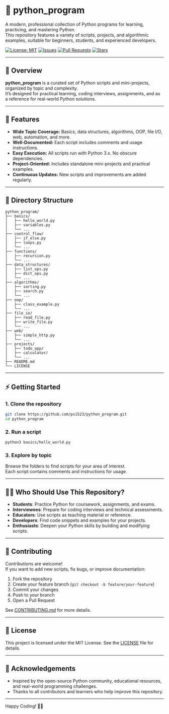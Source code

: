 # 🐍 python_program

A modern, professional collection of Python programs for learning, practicing, and mastering Python.  
This repository features a variety of scripts, projects, and algorithmic examples, suitable for beginners, students, and experienced developers.

[![License: MIT](https://img.shields.io/badge/License-MIT-green.svg)](LICENSE)
[![Issues](https://img.shields.io/github/issues/ps1523/python_program)](https://github.com/ps1523/python_program/issues)
[![Pull Requests](https://img.shields.io/github/issues-pr/ps1523/python_program)](https://github.com/ps1523/python_program/pulls)
[![Stars](https://img.shields.io/github/stars/ps1523/python_program?style=social)](https://github.com/ps1523/python_program/stargazers)

---

## 🌟 Overview

**python_program** is a curated set of Python scripts and mini-projects, organized by topic and complexity.  
It’s designed for practical learning, coding interviews, assignments, and as a reference for real-world Python solutions.

---

## 🚀 Features

- **Wide Topic Coverage:** Basics, data structures, algorithms, OOP, file I/O, web, automation, and more.
- **Well-Documented:** Each script includes comments and usage instructions.
- **Easy Execution:** All scripts run with Python 3.x. No obscure dependencies.
- **Project-Oriented:** Includes standalone mini-projects and practical examples.
- **Continuous Updates:** New scripts and improvements are added regularly.

---

## 📁 Directory Structure

```
python_program/
├── basics/
│   ├── hello_world.py
│   ├── variables.py
│   └── ...
├── control_flow/
│   ├── if_else.py
│   ├── loops.py
│   └── ...
├── functions/
│   ├── recursion.py
│   └── ...
├── data_structures/
│   ├── list_ops.py
│   ├── dict_ops.py
│   └── ...
├── algorithms/
│   ├── sorting.py
│   ├── search.py
│   └── ...
├── oop/
│   ├── class_example.py
│   └── ...
├── file_io/
│   ├── read_file.py
│   ├── write_file.py
│   └── ...
├── web/
│   ├── simple_http.py
│   └── ...
├── projects/
│   ├── todo_app/
│   ├── calculator/
│   └── ...
├── README.md
└── LICENSE
```

---

## ⚡ Getting Started

### 1. Clone the repository

```bash
git clone https://github.com/ps1523/python_program.git
cd python_program
```

### 2. Run a script

```bash
python3 basics/hello_world.py
```

### 3. Explore by topic

Browse the folders to find scripts for your area of interest.  
Each script contains comments and instructions for usage.

---

## 🧑‍💻 Who Should Use This Repository?

- **Students**: Practice Python for coursework, assignments, and exams.
- **Interviewees**: Prepare for coding interviews and technical assessments.
- **Educators**: Use scripts as teaching material or reference.
- **Developers**: Find code snippets and examples for your projects.
- **Enthusiasts**: Deepen your Python skills by building and modifying scripts.

---

## 🤝 Contributing

Contributions are welcome!  
If you want to add new scripts, fix bugs, or improve documentation:

1. Fork the repository
2. Create your feature branch (`git checkout -b feature/your-feature`)
3. Commit your changes
4. Push to your branch
5. Open a Pull Request

See [CONTRIBUTING.md](CONTRIBUTING.md) for more details.

---

## 📄 License

This project is licensed under the MIT License. See the [LICENSE](LICENSE) file for details.

---

## 🙏 Acknowledgements

- Inspired by the open-source Python community, educational resources, and real-world programming challenges.
- Thanks to all contributors and learners who help improve this repository.

---

Happy Coding! 🐍🚀

